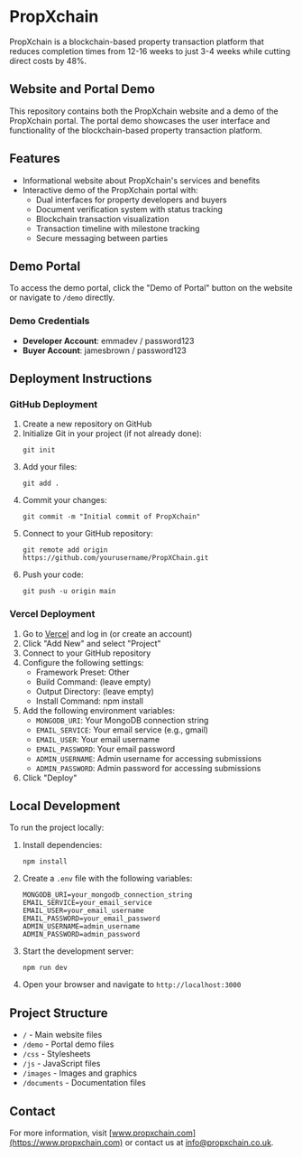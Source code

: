 # PropXchain

PropXchain is a blockchain-based property transaction platform that reduces completion times from 12-16 weeks to just 3-4 weeks while cutting direct costs by 48%.

## Website and Portal Demo

This repository contains both the PropXchain website and a demo of the PropXchain portal. The portal demo showcases the user interface and functionality of the blockchain-based property transaction platform.

## Features

- Informational website about PropXchain's services and benefits
- Interactive demo of the PropXchain portal with:
  - Dual interfaces for property developers and buyers
  - Document verification system with status tracking
  - Blockchain transaction visualization
  - Transaction timeline with milestone tracking
  - Secure messaging between parties

## Demo Portal

To access the demo portal, click the "Demo of Portal" button on the website or navigate to `/demo` directly.

### Demo Credentials

- **Developer Account**: emmadev / password123
- **Buyer Account**: jamesbrown / password123

## Deployment Instructions

### GitHub Deployment

1. Create a new repository on GitHub
2. Initialize Git in your project (if not already done):
   ```
   git init
   ```
3. Add your files:
   ```
   git add .
   ```
4. Commit your changes:
   ```
   git commit -m "Initial commit of PropXchain"
   ```
5. Connect to your GitHub repository:
   ```
   git remote add origin https://github.com/yourusername/PropXChain.git
   ```
6. Push your code:
   ```
   git push -u origin main
   ```

### Vercel Deployment

1. Go to [Vercel](https://vercel.com) and log in (or create an account)
2. Click "Add New" and select "Project"
3. Connect to your GitHub repository
4. Configure the following settings:
   - Framework Preset: Other
   - Build Command: (leave empty)
   - Output Directory: (leave empty)
   - Install Command: npm install
5. Add the following environment variables:
   - `MONGODB_URI`: Your MongoDB connection string
   - `EMAIL_SERVICE`: Your email service (e.g., gmail)
   - `EMAIL_USER`: Your email username
   - `EMAIL_PASSWORD`: Your email password
   - `ADMIN_USERNAME`: Admin username for accessing submissions
   - `ADMIN_PASSWORD`: Admin password for accessing submissions
6. Click "Deploy"

## Local Development

To run the project locally:

1. Install dependencies:
   ```
   npm install
   ```

2. Create a `.env` file with the following variables:
   ```
   MONGODB_URI=your_mongodb_connection_string
   EMAIL_SERVICE=your_email_service
   EMAIL_USER=your_email_username
   EMAIL_PASSWORD=your_email_password
   ADMIN_USERNAME=admin_username
   ADMIN_PASSWORD=admin_password
   ```

3. Start the development server:
   ```
   npm run dev
   ```

4. Open your browser and navigate to `http://localhost:3000`

## Project Structure

- `/` - Main website files
- `/demo` - Portal demo files
- `/css` - Stylesheets
- `/js` - JavaScript files
- `/images` - Images and graphics
- `/documents` - Documentation files

## Contact

For more information, visit [www.propxchain.com](https://www.propxchain.com) or contact us at info@propxchain.co.uk.
